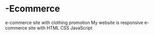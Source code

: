 # -Ecommerce
e-commerce site with clothing promotion
My website is responsive e-commerce site with HTML CSS JavaScript
